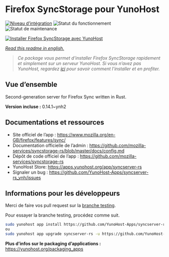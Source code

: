 <!--
N.B.: This README was automatically generated by https://github.com/YunoHost/apps/tree/master/tools/README-generator
It shall NOT be edited by hand.
-->

# Firefox SyncStorage pour YunoHost

[![Niveau d’intégration](https://dash.yunohost.org/integration/syncserver-rs.svg)](https://dash.yunohost.org/appci/app/syncserver-rs) ![Statut du fonctionnement](https://ci-apps.yunohost.org/ci/badges/syncserver-rs.status.svg) ![Statut de maintenance](https://ci-apps.yunohost.org/ci/badges/syncserver-rs.maintain.svg)

[![Installer Firefox SyncStorage avec YunoHost](https://install-app.yunohost.org/install-with-yunohost.svg)](https://install-app.yunohost.org/?app=syncserver-rs)

*[Read this readme in english.](./README.md)*

> *Ce package vous permet d’installer Firefox SyncStorage rapidement et simplement sur un serveur YunoHost.
Si vous n’avez pas YunoHost, regardez [ici](https://yunohost.org/#/install) pour savoir comment l’installer et en profiter.*

## Vue d’ensemble

Second-generation server for Firefox Sync written in Rust.


**Version incluse :** 0.14.1~ynh2
## Documentations et ressources

* Site officiel de l’app : <https://www.mozilla.org/en-GB/firefox/features/sync/>
* Documentation officielle de l’admin : <https://github.com/mozilla-services/syncstorage-rs/blob/master/docs/config.md>
* Dépôt de code officiel de l’app : <https://github.com/mozilla-services/syncstorage-rs>
* YunoHost Store: <https://apps.yunohost.org/app/syncserver-rs>
* Signaler un bug : <https://github.com/YunoHost-Apps/syncserver-rs_ynh/issues>

## Informations pour les développeurs

Merci de faire vos pull request sur la [branche testing](https://github.com/YunoHost-Apps/syncserver-rs_ynh/tree/testing).

Pour essayer la branche testing, procédez comme suit.

``` bash
sudo yunohost app install https://github.com/YunoHost-Apps/syncserver-rs_ynh/tree/testing --debug
ou
sudo yunohost app upgrade syncserver-rs -u https://github.com/YunoHost-Apps/syncserver-rs_ynh/tree/testing --debug
```

**Plus d’infos sur le packaging d’applications :** <https://yunohost.org/packaging_apps>